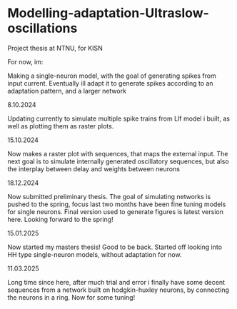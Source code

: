 # Modelling-adaptation-Ultraslow-oscillations
Project thesis at NTNU, for KISN

For now, im:

Making a single-neuron model, with the goal of generating spikes from input current.
Eventually ill adapt it to generate spikes according to an adaptation pattern, and a larger network

8.10.2024

Updating currently to simulate multiple spike trains from LIf model i built,
as well as plotting them as raster plots.

15.10.2024

Now makes a raster plot with sequences, that maps the external input. 
The next goal is to simulate internally generated oscillatory sequences, but also the interplay between delay and weights between neurons

18.12.2024

Now submitted preliminary thesis. The goal of simulating networks is pushed to the spring, 
focus last two months have been fine tuning models for single neurons. Final version used to generate figures is latest version here.
Looking forward to the spring!

15.01.2025

Now started my masters thesis! Good to be back. Started off looking into HH type single-neuron models,
without adaptation for now.

11.03.2025

Long time since here, after much trial and error i finally have some decent sequences from a network built on hodgkin-huxley neurons, 
by connecting the neurons in a ring. Now for some tuning!
